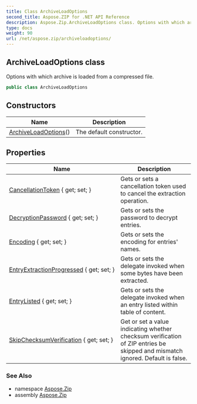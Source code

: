 ```yaml
---
title: Class ArchiveLoadOptions
second_title: Aspose.ZIP for .NET API Reference
description: Aspose.Zip.ArchiveLoadOptions class. Options with which archive is loaded from a compressed file
type: docs
weight: 90
url: /net/aspose.zip/archiveloadoptions/
---
```

## ArchiveLoadOptions class

Options with which archive is loaded from a compressed file.

```csharp
public class ArchiveLoadOptions
```

## Constructors

| Name | Description |
| --- | --- |
| [ArchiveLoadOptions](archiveloadoptions/)() | The default constructor. |

## Properties

| Name | Description |
| --- | --- |
| [CancellationToken](../../aspose.zip/archiveloadoptions/cancellationtoken/) { get; set; } | Gets or sets a cancellation token used to cancel the extraction operation. |
| [DecryptionPassword](../../aspose.zip/archiveloadoptions/decryptionpassword/) { get; set; } | Gets or sets the password to decrypt entries. |
| [Encoding](../../aspose.zip/archiveloadoptions/encoding/) { get; set; } | Gets or sets the encoding for entries' names. |
| [EntryExtractionProgressed](../../aspose.zip/archiveloadoptions/entryextractionprogressed/) { get; set; } | Gets or sets the delegate invoked when some bytes have been extracted. |
| [EntryListed](../../aspose.zip/archiveloadoptions/entrylisted/) { get; set; } | Gets or sets the delegate invoked when an entry listed within table of content. |
| [SkipChecksumVerification](../../aspose.zip/archiveloadoptions/skipchecksumverification/) { get; set; } | Get or set a value indicating whether checksum verification of ZIP entries be skipped and mismatch ignored. Default is false. |

### See Also

* namespace [Aspose.Zip](../../aspose.zip/)
* assembly [Aspose.Zip](../../)


